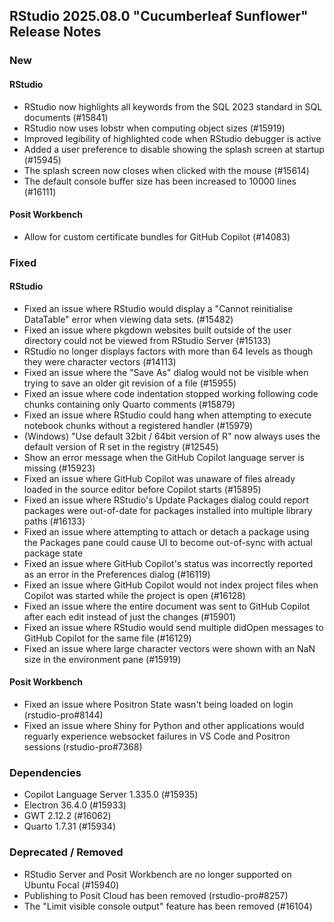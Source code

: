 ## RStudio 2025.08.0 "Cucumberleaf Sunflower" Release Notes

### New

#### RStudio

- RStudio now highlights all keywords from the SQL 2023 standard in SQL documents (#15841)
- RStudio now uses lobstr when computing object sizes (#15919)
- Improved legibility of highlighted code when RStudio debugger is active
- Added a user preference to disable showing the splash screen at startup (#15945)
- The splash screen now closes when clicked with the mouse (#15614)
- The default console buffer size has been increased to 10000 lines (#16111)

#### Posit Workbench

- Allow for custom certificate bundles for GitHub Copilot (#14083)

### Fixed

#### RStudio

- Fixed an issue where RStudio would display a "Cannot reinitialise DataTable" error when viewing data sets. (#15482)
- Fixed an issue where pkgdown websites built outside of the user directory could not be viewed from RStudio Server (#15133)
- RStudio no longer displays factors with more than 64 levels as though they were character vectors (#14113)
- Fixed an issue where the "Save As" dialog would not be visible when trying to save an older git revision of a file (#15955)
- Fixed an issue where code indentation stopped working following code chunks containing only Quarto comments (#15879)
- Fixed an issue where RStudio could hang when attempting to execute notebook chunks without a registered handler (#15979)
- (Windows) "Use default 32bit / 64bit version of R" now always uses the default version of R set in the registry (#12545)
- Show an error message when the GitHub Copilot language server is missing (#15923)
- Fixed an issue where GitHub Copilot was unaware of files already loaded in the source editor before Copilot starts (#15895)
- Fixed an issue where RStudio's Update Packages dialog could report packages were out-of-date for packages installed into multiple library paths (#16133)
- Fixed an issue where attempting to attach or detach a package using the Packages pane could cause UI to become out-of-sync with actual package state
- Fixed an issue where GitHub Copilot's status was incorrectly reported as an error in the Preferences dialog (#16119)
- Fixed an issue where GitHub Copilot would not index project files when Copilot was started while the project is open (#16128)
- Fixed an issue where the entire document was sent to GitHub Copilot after each edit instead of just the changes (#15901)
- Fixed an issue where RStudio would send multiple didOpen messages to GitHub Copilot for the same file (#16129)
- Fixed an issue where large character vectors were shown with an NaN size in the environment pane (#15919)


#### Posit Workbench

- Fixed an issue where Positron State wasn't being loaded on login (rstudio-pro#8144)
- Fixed an issue where Shiny for Python and other applications would reguarly experience websocket failures in VS Code and Positron sessions (rstudio-pro#7368)

### Dependencies

- Copilot Language Server 1.335.0 (#15935)
- Electron 36.4.0 (#15933)
- GWT 2.12.2 (#16062)
- Quarto 1.7.31 (#15934)

### Deprecated / Removed

- RStudio Server and Posit Workbench are no longer supported on Ubuntu Focal (#15940)
- Publishing to Posit Cloud has been removed (rstudio-pro#8257)
- The "Limit visible console output" feature has been removed (#16104)
